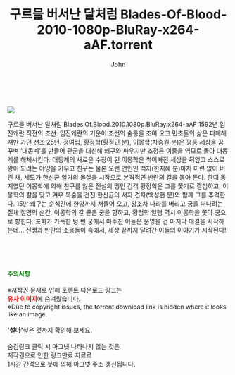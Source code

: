 ﻿---
layout: post
title:  "    구르믈 버서난 달처럼 Blades-Of-Blood-2010-1080p-BluRay-x264-aAF.torrent"
author: John
categories: [ 영화 ]
tags: [  ]
image: https://torrentrj54.com/uploadfile/full/7432244ac3b0db17100404aab9d7b872b79baa0e.jpg 
description: "    구르믈 버서난 달처럼 Blades-Of-Blood-2010-1080p-BluRay-x264-aAF torrent 정보 공유"
toc: true
toc_sticky: true
---

<br>
<p><img src="https://torrentrj54.com/uploadfile/full/7432244ac3b0db17100404aab9d7b872b79baa0e.jpg"/></p>
 구르믈 버서난 달처럼 Blades.Of.Blood.2010.1080p.BluRay.x264-aAF 1592년 임진왜란 직전의 조선. 임진왜란의 기운이 조선의 숨통을 조여 오고 민초들의 삶은 피폐해져만 가던 선조 25년. 정여립, 황정학(황정민 분), 이몽학(차승원 분)은 평등 세상을 꿈꾸며 ‘대동계’를 만들어 관군을 대신해 왜구와 싸우지만 조정은 이들을 역모로 몰아 대동계를 해체시킨다. 대동계의 새로운 수장이 된 이몽학은 썩어빠진 세상을 뒤엎고 스스로 왕이 되려는 야망을 키우고 친구는 물론 오랜 연인인 백지(한지혜 분)마저 미련 없이 버린 채, 세도가 한신균 일가의 몰살을 시작으로 본격적인 반란의 칼을 뽑아 든다. 한때 동지였던 이몽학에 의해 친구를 잃은 전설의 맹인 검객 황정학은 그를 쫓기로 결심하고, 이몽학의 칼을 맞고 겨우 목숨을 건진 한신균의 서자 견자(백성현 분)와 함께 그를 추격한다. 15만 왜구는 순식간에 한양까지 쳐들어 오고, 왕조차 나라를 버리고 궁을 떠나려는 절체 절명의 순간. 이몽학의 칼 끝은 궁을 향하고, 황정학 일행 역시 이몽학을 쫓아 궁으로 향한다. 포화가 가득한 텅 빈 궁에서 마주친 이들은 운명을 건 마지막 대결을 시작하는데… 전쟁과 반란의 소용돌이 속에서, 세상 끝까지 달려간 이들의 이야기가 시작된다! 
    
<br><br><br>
<p data-ke-size="size16"><b><span style="color: green;">주의사항</span></b><br /><br />※저작권 문제로 인해 토렌트 다운로드 링크는<br /><b><span style="color: red;">유사 이미지</span></b>에 숨겨뒀습니다.<br />※Due to copyright issues, the torrent download link is hidden where it looks like an image.<br /><br /><b>'설마'</b>싶은 것까지 확인해 보세요.<br /><br />숨김링크 클릭 시 마그넷 나타나지 않는 것은<br />저작권으로 인한 링크만료 자료로<br />1시간 간격으로 봇에 의해 마그넷 주소 갱신됩니다.</p>
